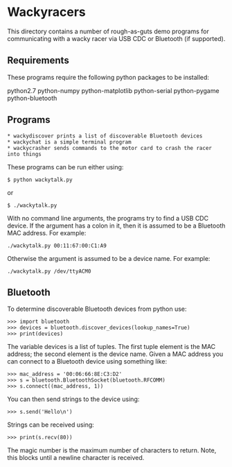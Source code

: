 Wackyracers
===========

This directory contains a number of rough-as-guts demo programs for
communicating with a wacky racer via USB CDC or Bluetooth (if
supported).


Requirements
------------

These programs require the following python packages to be installed:

python2.7
python-numpy
python-matplotlib
python-serial
python-pygame
python-bluetooth


Programs
--------

    * wackydiscover prints a list of discoverable Bluetooth devices
    * wackychat is a simple terminal program
    * wackycrasher sends commands to the motor card to crash the racer into things
    
These programs can be run either using:

    $ python wackytalk.py
or

    $ ./wackytalk.py

With no command line arguments, the programs try to find a USB CDC
device.  If the argument has a colon in it, then it is assumed to be a
Bluetooth MAC address.  For example:

    ./wackytalk.py 00:11:67:00:C1:A9

Otherwise the argument is assumed to be a device name.  For example:

    ./wackytalk.py /dev/ttyACM0


Bluetooth
---------

To determine discoverable Bluetooth devices from python use:

    >>> import bluetooth
    >>> devices = bluetooth.discover_devices(lookup_names=True)
    >>> print(devices)

The variable devices is a list of tuples.  The first tuple element is
the MAC address; the second element is the device name.  Given a MAC
address you can connect to a Bluetooth device using something like:

    >>> mac_address = '00:06:66:8E:C3:D2'
    >>> s = bluetooth.BluetoothSocket(bluetooth.RFCOMM)
    >>> s.connect((mac_address, 1))

You can then send strings to the device using:

    >>> s.send('Hello\n')

Strings can be received using:

    >>> print(s.recv(80))

The magic number is the maximum number of characters to return.  Note,
this blocks until a newline character is received.
